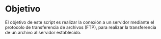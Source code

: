 # Objetivo
El objetivo de este script es realizar la conexión a un servidor mediante el protocolo de transferencia de archivos (FTP), para realizar la transferencia de un archivo al servidor establecido.

